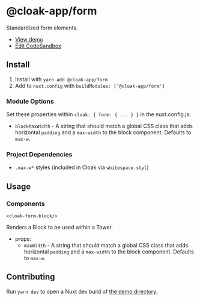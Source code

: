 # @cloak-app/form

Standardized form elements.

- [View demo](https://cloak-form.netlify.app)
- [Edit CodeSandbox](https://githubbox.com/BKWLD/cloak-form)

## Install

1. Install with `yarn add @cloak-app/form`
2. Add to `nuxt.config` with `buildModules: ['@cloak-app/form']`

### Module Options

Set these properties within `cloak: { form: { ... } }` in the nuxt.config.js:

- `blockMaxWidth` - A string that should match a global CSS class that adds horizontal `padding` and a `max-width` to the block component.  Defaults to `max-w`.

### Project Dependencies

- `.max-w*` styles (included in Cloak via `whitespace.styl`)

## Usage

### Components

`<cloak-form-block/>`

Renders a Block to be used within a Tower.

- props:
  - `maxWidth` - A string that should match a global CSS class that adds horizontal `padding` and a `max-width` to the block component.  Defaults to `max-w`.

## Contributing

Run `yarn dev` to open a Nuxt dev build of [the demo directory](./demo).
